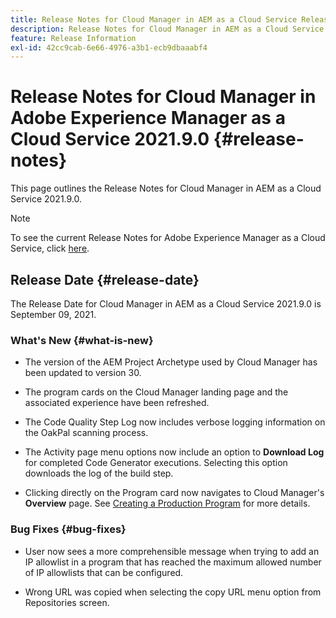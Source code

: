 ```yaml
---
title: Release Notes for Cloud Manager in AEM as a Cloud Service Release 2021.9.0
description: Release Notes for Cloud Manager in AEM as a Cloud Service Release 2021.9.0
feature: Release Information
exl-id: 42cc9cab-6e66-4976-a3b1-ecb9dbaaabf4
---
```

# Release Notes for Cloud Manager in Adobe Experience Manager as a Cloud Service 2021.9.0 {#release-notes}

This page outlines the Release Notes for Cloud Manager in AEM as a Cloud Service 2021.9.0.

>[!NOTE]
>To see the current Release Notes for Adobe Experience Manager as a Cloud Service, click [here](https://experienceleague.adobe.com/docs/experience-manager-cloud-service/content/release-notes/release-notes/release-notes-current.html).

## Release Date {#release-date}

The Release Date for Cloud Manager in AEM as a Cloud Service 2021.9.0 is September 09, 2021.

### What's New {#what-is-new}

* The version of the AEM Project Archetype used by Cloud Manager has been updated to version 30.

* The program cards on the Cloud Manager landing page and the associated experience have been refreshed.

* The Code Quality Step Log now includes verbose logging information on the OakPal scanning process.

* The Activity page menu options now include an option to **Download Log** for completed Code Generator executions. Selecting this option downloads the log of the build step.

* Clicking directly on the Program card now navigates to Cloud Manager's **Overview** page. See [Creating a Production Program](https://experienceleague.adobe.com/docs/experience-manager-cloud-service/content/implementing/using-cloud-manager/programs/creating-production-programs.html) for more details.

### Bug Fixes {#bug-fixes}

* User now sees a more comprehensible message when trying to add an IP allowlist in a program that has reached the maximum allowed number of IP allowlists that can be configured.

* Wrong URL was copied when selecting the copy URL menu option from Repositories screen. 

